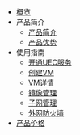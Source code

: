 
* [概览](/uedn/README)
* 产品简介
  * [产品简介](/uedn/jianjie/intro)
  * [产品优势](/uedn/jianjie/youshi)
* 使用指南
  * [开通UEC服务](/uedn/guide/open)
  * [创建VM](/uedn/guide/create)
  * [VM详情](/uedn/guide/list)
  * [镜像管理](/uedn/guide/jingx)
  * [子网管理](/uedn/guide/ziwang)
  * [外网防火墙](/uedn/guide/wall)
* [产品价格](/uedn/price)    

